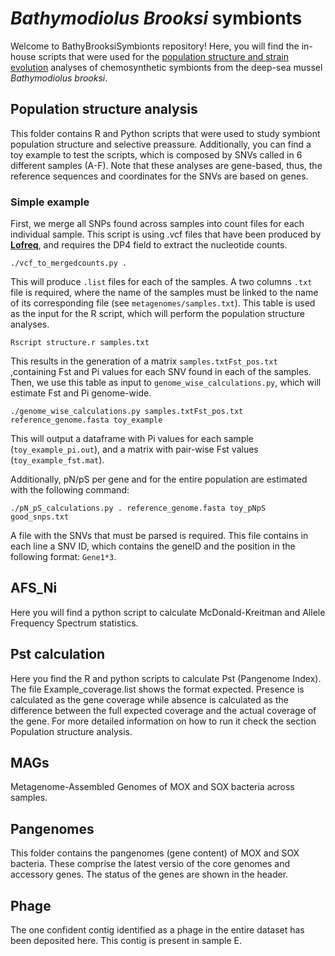 # *Bathymodiolus Brooksi* symbionts

Welcome to BathyBrooksiSymbionts repository! Here, you will find the in-house scripts that were used for the [population structure and strain evolution](https://pages.github.com/) analyses of chemosynthetic symbionts from the deep-sea mussel *Bathymodiolus brooksi*. 

## Population structure analysis

This folder contains R and Python scripts that were used to study symbiont population structure and selective preassure. Additionally, you can find a toy example to test the scripts, which is composed by SNVs called in 6 different samples (A-F). Note that these analyses are gene-based, thus, the reference sequences and coordinates for the SNVs are based on genes.

### Simple example

First, we merge all SNPs found across samples into count files for each individual sample. This script is using .vcf files that have been produced by [**Lofreq**](http://csb5.github.io/lofreq/), and requires the DP4 field to extract the nucleotide counts.

`./vcf_to_mergedcounts.py .`

This will produce `.list` files for each of the samples. A two columns `.txt` file is required, where the name of the samples must be linked to the name of its corresponding file (see `metagenomes/samples.txt`). This table is used as the input for the R script, which will perform the population structure analyses. 

`Rscript structure.r samples.txt`

This results in the generation of a matrix `samples.txtFst_pos.txt` ,containing Fst and Pi values for each SNV found in each of the samples. Then, we use this table as input to `genome_wise_calculations.py`, which will estimate Fst and Pi genome-wide.

`./genome_wise_calculations.py samples.txtFst_pos.txt reference_genome.fasta toy_example`

This will output a dataframe with Pi values for each sample (`toy_example_pi.out`), and a matrix with pair-wise Fst values (`toy_example_fst.mat`). 

Additionally, pN/pS per gene and for the entire population are estimated with the following command:

`./pN_pS_calculations.py . reference_genome.fasta toy_pNpS good_snps.txt`

A file with the SNVs that must be parsed is required. This file contains in each line a SNV ID, which contains the geneID and the position in the following format: `Gene1*3`.

## AFS_Ni

Here you will find a python script to calculate McDonald-Kreitman and Allele Frequency Spectrum statistics. 

## Pst calculation

Here you find the R  and python scripts to calculate Pst (Pangenome Index). The file Example_coverage.list shows the format expected. Presence is calculated as the gene coverage while absence is calculated as the difference between the full expected coverage and the actual coverage of the gene. For more detailed information on how to run it check the section Population structure analysis. 

## MAGs

Metagenome-Assembled Genomes of MOX and SOX bacteria across samples. 

## Pangenomes

This folder contains the pangenomes (gene content) of MOX and SOX bacteria. These comprise the latest versio of the core genomes and accessory genes. The status of the genes are shown in the header. 

## Phage

The one confident contig identified as a phage in the entire dataset has been deposited here. This contig is present in sample E. 
